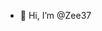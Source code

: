 - 👋 Hi, I’m @Zee37 
<!---
Zee37/Zee37 is a ✨ special ✨ repository because its `README.md` (this file) appears on your GitHub profile.
You can click the Preview link to take a look at your changes.
--->
